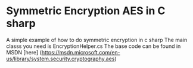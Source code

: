 # Symmetric Encryption AES in C sharp #
A simple example of how to do symmetric encryption in c sharp 
The main classs you need is EncryptionHelper.cs 
The base code can be found in MSDN [here] (https://msdn.microsoft.com/en-us/library/system.security.cryptography.aes)
